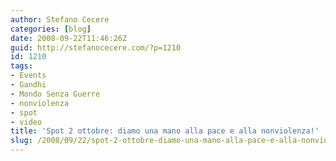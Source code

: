 ```yaml
---
author: Stefano Cecere
categories: [blog]
date: 2008-09-22T11:46:26Z
guid: http://stefanocecere.com/?p=1210
id: 1210
tags:
- Events
- Gandhi
- Mondo Senza Guerre
- nonviolenza
- spot
- video
title: 'Spot 2 ottobre: diamo una mano alla pace e alla nonviolenza!'
slug: /2008/09/22/spot-2-ottobre-diamo-una-mano-alla-pace-e-alla-nonviolenza/
---
```


